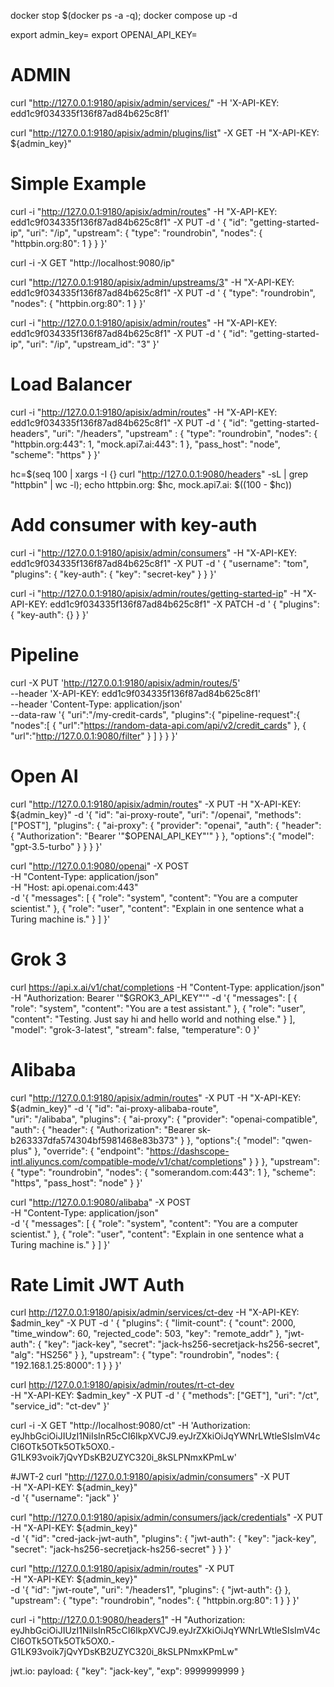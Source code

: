 docker stop $(docker ps -a -q); docker compose up -d

export admin_key=<admin>
export OPENAI_API_KEY=<key>

# ADMIN
curl "http://127.0.0.1:9180/apisix/admin/services/" -H 'X-API-KEY: edd1c9f034335f136f87ad84b625c8f1'

curl "http://127.0.0.1:9180/apisix/admin/plugins/list" -X GET   -H "X-API-KEY: ${admin_key}"


# Simple Example

curl -i "http://127.0.0.1:9180/apisix/admin/routes" -H "X-API-KEY: edd1c9f034335f136f87ad84b625c8f1" -X PUT -d '
{
  "id": "getting-started-ip",
  "uri": "/ip",
  "upstream": {
    "type": "roundrobin",
    "nodes": {
      "httpbin.org:80": 1
    }
  }
}'

curl -i -X GET "http://localhost:9080/ip"

curl "http://127.0.0.1:9180/apisix/admin/upstreams/3" -H "X-API-KEY: edd1c9f034335f136f87ad84b625c8f1" -X PUT -d '
{
  "type": "roundrobin",
  "nodes": {
    "httpbin.org:80": 1
  }
}'

curl -i "http://127.0.0.1:9180/apisix/admin/routes" -H "X-API-KEY: edd1c9f034335f136f87ad84b625c8f1" -X PUT -d '
{
  "id": "getting-started-ip",
  "uri": "/ip",
  "upstream_id": "3"
}'

# Load Balancer

curl -i "http://127.0.0.1:9180/apisix/admin/routes" -H "X-API-KEY: edd1c9f034335f136f87ad84b625c8f1" -X PUT -d '
{
  "id": "getting-started-headers",
  "uri": "/headers",
  "upstream" : {
    "type": "roundrobin",
    "nodes": {
      "httpbin.org:443": 1,
      "mock.api7.ai:443": 1
    },
    "pass_host": "node",
    "scheme": "https"
  }
}'

hc=$(seq 100 | xargs -I {} curl "http://127.0.0.1:9080/headers" -sL | grep "httpbin" | wc -l); echo httpbin.org: $hc, mock.api7.ai: $((100 - $hc))

# Add consumer with key-auth

curl -i "http://127.0.0.1:9180/apisix/admin/consumers" -H "X-API-KEY: edd1c9f034335f136f87ad84b625c8f1" -X PUT -d '
{
  "username": "tom",
  "plugins": {
    "key-auth": {
      "key": "secret-key"
    }
  }
}'

curl -i "http://127.0.0.1:9180/apisix/admin/routes/getting-started-ip" -H "X-API-KEY: edd1c9f034335f136f87ad84b625c8f1" -X PATCH -d '
{
  "plugins": {
    "key-auth": {}
  }
}'

# Pipeline

curl -X PUT 'http://127.0.0.1:9180/apisix/admin/routes/5' \
--header 'X-API-KEY: edd1c9f034335f136f87ad84b625c8f1' \
--header 'Content-Type: application/json' \
--data-raw '{
   "uri":"/my-credit-cards",
   "plugins":{
      "pipeline-request":{
         "nodes":[
            {
               "url":"https://random-data-api.com/api/v2/credit_cards"
            },
            {
               "url":"http://127.0.0.1:9080/filter"
            }
         ]
      }
   }
}'

# Open AI 

curl "http://127.0.0.1:9180/apisix/admin/routes" -X PUT   -H "X-API-KEY: ${admin_key}"   -d '{
    "id": "ai-proxy-route",
    "uri": "/openai",
    "methods": ["POST"],
    "plugins": {
      "ai-proxy": {
        "provider": "openai",
        "auth": {
          "header": {
            "Authorization": "Bearer '"$OPENAI_API_KEY"'"
          }
        },
        "options":{
          "model": "gpt-3.5-turbo"
        }
      }
    }
  }'

curl "http://127.0.0.1:9080/openai" -X POST \
  -H "Content-Type: application/json" \
  -H "Host: api.openai.com:443" \
  -d '{
    "messages": [
      {
        "role": "system",
        "content": "You are a computer scientist."
      },
      {
        "role": "user",
        "content": "Explain in one sentence what a Turing machine is."
      }
    ]
  }'

# Grok 3

curl https://api.x.ai/v1/chat/completions 
  -H "Content-Type: application/json" 
  -H "Authorization: Bearer '"$GROK3_API_KEY"'"
  -d '{
  "messages": [
    {
      "role": "system",
      "content": "You are a test assistant."
    },
    {
      "role": "user",
      "content": "Testing. Just say hi and hello world and nothing else."
    }
  ],
  "model": "grok-3-latest",
  "stream": false,
  "temperature": 0
}'

# Alibaba

curl "http://127.0.0.1:9180/apisix/admin/routes" -X PUT -H "X-API-KEY: ${admin_key}" -d '{
    "id": "ai-proxy-alibaba-route",  
    "uri": "/alibaba",
    "plugins": {
      "ai-proxy": {
        "provider": "openai-compatible",        
        "auth": {
          "header": {
            "Authorization": "Bearer sk-b263337dfa574304bf5981468e83b373"
          }
        },
        "options":{
          "model": "qwen-plus"
        },
        "override": {
          "endpoint": "https://dashscope-intl.aliyuncs.com/compatible-mode/v1/chat/completions"
        }
      }
    },
    "upstream": {
      "type": "roundrobin",
      "nodes": {
        "somerandom.com:443": 1
      },
      "scheme": "https",
      "pass_host": "node"
    }
  }'

curl "http://127.0.0.1:9080/alibaba" -X POST \
  -H "Content-Type: application/json" \
  -d '{
    "messages": [
      {
        "role": "system",
        "content": "You are a computer scientist."
      },
      {
        "role": "user",
        "content": "Explain in one sentence what a Turing machine is."
      }
    ]
  }'


# Rate Limit JWT Auth

curl http://127.0.0.1:9180/apisix/admin/services/ct-dev -H "X-API-KEY: $admin_key" -X PUT -d '
{
    "plugins": {
        "limit-count": {
            "count": 2000,
            "time_window": 60,
            "rejected_code": 503,
            "key": "remote_addr"
        },
        "jwt-auth": {
            "key": "jack-key",
            "secret": "jack-hs256-secretjack-hs256-secret",
            "alg": "HS256"
        }
    },
    "upstream": {
        "type": "roundrobin",
        "nodes": {
          "192.168.1.25:8000": 1
        }
    }
}'

curl http://127.0.0.1:9180/apisix/admin/routes/rt-ct-dev \
-H "X-API-KEY: $admin_key" -X PUT -d '
{
    "methods": ["GET"],
    "uri": "/ct",
    "service_id": "ct-dev"
}'

curl -i -X GET "http://localhost:9080/ct" -H 'Authorization: eyJhbGciOiJIUzI1NiIsInR5cCI6IkpXVCJ9.eyJrZXkiOiJqYWNrLWtleSIsImV4cCI6OTk5OTk5OTk5OX0.-G1LK93voik7jQvYDsKB2UZYC320i_8kSLPNmxKPmLw'


#JWT-2
curl "http://127.0.0.1:9180/apisix/admin/consumers" -X PUT \
  -H "X-API-KEY: ${admin_key}" \
  -d '{
    "username": "jack"
  }'

curl "http://127.0.0.1:9180/apisix/admin/consumers/jack/credentials" -X PUT \
  -H "X-API-KEY: ${admin_key}" \
  -d '{
    "id": "cred-jack-jwt-auth",
    "plugins": {
      "jwt-auth": {
        "key": "jack-key",
        "secret": "jack-hs256-secretjack-hs256-secret"
      }
    }
  }'

curl "http://127.0.0.1:9180/apisix/admin/routes" -X PUT \
  -H "X-API-KEY: ${admin_key}" \
  -d '{
    "id": "jwt-route",
    "uri": "/headers1",
    "plugins": {
      "jwt-auth": {}
    },
    "upstream": {
      "type": "roundrobin",
      "nodes": {
        "httpbin.org:80": 1
      }
    }
  }'

curl -i "http://127.0.0.1:9080/headers1" -H "Authorization: eyJhbGciOiJIUzI1NiIsInR5cCI6IkpXVCJ9.eyJrZXkiOiJqYWNrLWtleSIsImV4cCI6OTk5OTk5OTk5OX0.-G1LK93voik7jQvYDsKB2UZYC320i_8kSLPNmxKPmLw"

jwt.io: payload:
{
  "key": "jack-key",
  "exp": 9999999999
}
